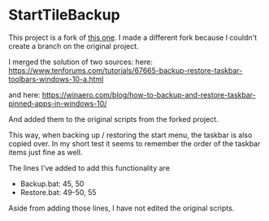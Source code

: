 # StartTileBackup
This project is a fork of [this one](https://github.com/TurboLabIt/StartTileBackup). I made a different fork because I couldn't create a branch on the original project.

I merged the solution of two sources: here:  
https://www.tenforums.com/tutorials/67665-backup-restore-taskbar-toolbars-windows-10-a.html

and here:
https://winaero.com/blog/how-to-backup-and-restore-taskbar-pinned-apps-in-windows-10/

And added them to the original scripts from the forked project.

This way, when backing up / restoring the start menu, the taskbar is also copied over. In my short test it seems to remember the order of the taskbar items just fine as well.

The lines I've added to add this functionality are 
- Backup.bat: 45, 50
- Restore.bat: 49-50, 55

Aside from adding those lines, I have not edited the original scripts.




